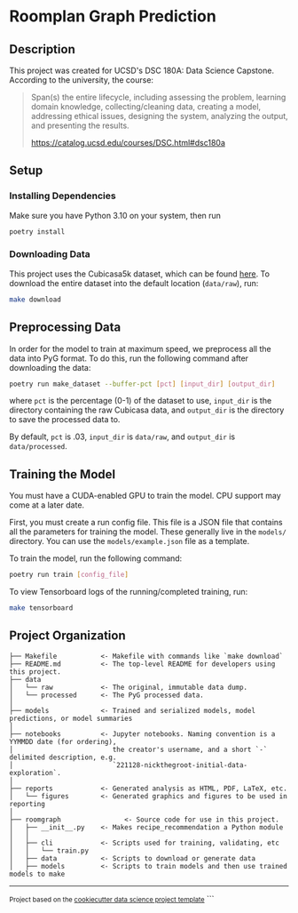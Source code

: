 # Roomplan Graph Prediction

## Description

This project was created for UCSD's DSC 180A: Data Science Capstone. According to the university, the course:

> Span(s) the entire lifecycle, including assessing the problem, learning domain knowledge, collecting/cleaning data, creating a model, addressing ethical issues, designing the system, analyzing the output, and presenting the results.
>
> https://catalog.ucsd.edu/courses/DSC.html#dsc180a

## Setup

### Installing Dependencies

Make sure you have Python 3.10 on your system, then run

```sh
poetry install
```

### Downloading Data

This project uses the Cubicasa5k dataset, which can be found [here](https://zenodo.org/record/2613548). To download the entire dataset into the default location (`data/raw`), run:

```sh
make download
```

## Preprocessing Data

In order for the model to train at maximum speed, we preprocess all the data into PyG format. To do this, run the following command after downloading the data:

```sh
poetry run make_dataset --buffer-pct [pct] [input_dir] [output_dir]
```

where `pct` is the percentage (0-1) of the dataset to use, `input_dir` is the directory containing the raw Cubicasa data, and `output_dir` is the directory to save the processed data to.

By default, `pct` is .03, `input_dir` is `data/raw`, and `output_dir` is `data/processed`.

## Training the Model

You must have a CUDA-enabled GPU to train the model. CPU support may come at a later date.

First, you must create a run config file. This file is a JSON file that contains all the parameters for training the model. These generally live in the `models/` directory. You can use the `models/example.json` file as a template.

To train the model, run the following command:

```sh
poetry run train [config_file]
```

To view Tensorboard logs of the running/completed training, run:

```sh
make tensorboard
```

## Project Organization

    ├── Makefile           <- Makefile with commands like `make download`
    ├── README.md          <- The top-level README for developers using this project.
    ├── data
    │   └── raw            <- The original, immutable data dump.
    │   └── processed      <- The PyG processed data.
    │
    ├── models             <- Trained and serialized models, model predictions, or model summaries
    │
    ├── notebooks          <- Jupyter notebooks. Naming convention is a YYMMDD date (for ordering),
    │                         the creator's username, and a short `-` delimited description, e.g.
    │                         `221128-nickthegroot-initial-data-exploration`.
    │
    ├── reports            <- Generated analysis as HTML, PDF, LaTeX, etc.
    │   └── figures        <- Generated graphics and figures to be used in reporting
    │
    ├── roomgraph                <- Source code for use in this project.
    │   ├── __init__.py    <- Makes recipe_recommendation a Python module
    │   │
    │   ├── cli            <- Scripts used for training, validating, etc
    │   │   └── train.py
    │   ├── data           <- Scripts to download or generate data
    │   ├── models         <- Scripts to train models and then use trained models to make

---

<small>
Project based on the <a href="https://drivendata.github.io/cookiecutter-data-science/">cookiecutter data science project template</a></small>
```

